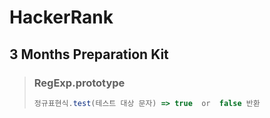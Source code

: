 # HackerRank

## 3 Months Preparation Kit

> ### RegExp.prototype
>
> ```javascript
> 정규표현식.test(테스트 대상 문자) => true  or  false 반환
> ```
